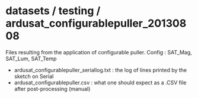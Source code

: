 ﻿datasets / testing / ardusat_configurablepuller_20130808
========================================================

Files resulting from the application of configurable puller.
Config : SAT_Mag, SAT_Lum, SAT_Temp

- ardusat_configurablepuller_seriallog.txt : the log of lines printed by the sketch on Serial
- ardusat_configurablepuller.csv : what one should expect as a .CSV file after post-processing (manual)
